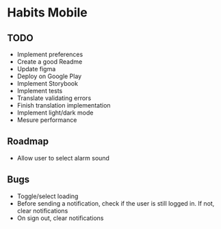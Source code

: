 # Habits Mobile

## TODO

- Implement preferences
- Create a good Readme
- Update figma
- Deploy on Google Play
- Implement Storybook
- Implement tests
- Translate validating errors
- Finish translation implementation
- Implement light/dark mode
- Mesure performance

## Roadmap

- Allow user to select alarm sound

## Bugs

- Toggle/select loading
- Before sending a notification, check if the user is still logged in. If not, clear notifications
- On sign out, clear notifications

